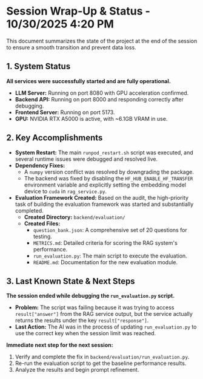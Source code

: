 # Session Wrap-Up & Status - 10/30/2025 4:20 PM

This document summarizes the state of the project at the end of the session to ensure a smooth transition and prevent data loss.

## 1. System Status

**All services were successfully started and are fully operational.**

- **LLM Server:** Running on port 8080 with GPU acceleration confirmed.
- **Backend API:** Running on port 8000 and responding correctly after debugging.
- **Frontend Server:** Running on port 5173.
- **GPU:** NVIDIA RTX A5000 is active, with ~6.1GB VRAM in use.

## 2. Key Accomplishments

- **System Restart:** The main `runpod_restart.sh` script was executed, and several runtime issues were debugged and resolved live.
- **Dependency Fixes:**
    - A `numpy` version conflict was resolved by downgrading the package.
    - The backend was fixed by disabling the `HF_HUB_ENABLE_HF_TRANSFER` environment variable and explicitly setting the embedding model device to `cuda` in `rag_service.py`.
- **Evaluation Framework Created:** Based on the audit, the high-priority task of building the evaluation framework was started and substantially completed.
    - **Created Directory:** `backend/evaluation/`
    - **Created Files:**
        - `question_bank.json`: A comprehensive set of 20 questions for testing.
        - `METRICS.md`: Detailed criteria for scoring the RAG system's performance.
        - `run_evaluation.py`: The main script to execute the evaluation.
        - `README.md`: Documentation for the new evaluation module.

## 3. Last Known State & Next Steps

**The session ended while debugging the `run_evaluation.py` script.**

- **Problem:** The script was failing because it was trying to access `result["answer"]` from the RAG service output, but the service actually returns the results under the key `result["response"]`.
- **Last Action:** The AI was in the process of updating `run_evaluation.py` to use the correct key when the session limit was reached.

**Immediate next step for the next session:**
1.  Verify and complete the fix in `backend/evaluation/run_evaluation.py`.
2.  Re-run the evaluation script to get the baseline performance results.
3.  Analyze the results and begin prompt refinement.
